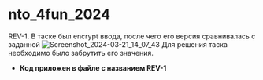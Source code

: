 # nto_4fun_2024
REV-1. В таске был encrypt ввода, после чего его версия сравнивалась с заданной
 ![Screenshot_2024-03-21_14_07_43](https://github.com/Kreedman05/nto_4fun_2024/assets/164340613/f9103d65-ba78-4d0e-915e-e0956b53be2c)
Для решения таска необходимо было забрутить его значения.
- **Код приложен в файле с названием REV-1**
